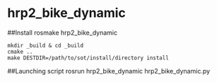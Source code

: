 # hrp2_bike_dynamic

##Install
    rosmake hrp2_bike_dynamic

    mkdir _build & cd _build
    cmake ..
    make DESTDIR=/path/to/sot/install/directory install

##Launching script
    rosrun hrp2_bike_dynamic hrp2_bike_dynamic.py
